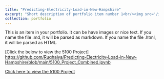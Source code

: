 ```yaml
---
title: "Predicting-Electricity-Load-in-New-Hampshire"
excerpt: "Short description of portfolio item number 1<br/><img src='/images/500x300.png'>"
collection: portfolio
---
```


This is an item in your portfolio. It can be have images or nice text. If you name the file .md, it will be parsed as markdown. If you name the file .html, it will be parsed as HTML. 

[Click the below to view the 5100 Project] 
https://github.com/Ruqhaiya/Predicting-Electricity-Load-in-New-Hampshire/blob/main/5100_Project_Combined.ipynb


[Click here to view the 5100 Project](https://github.com/Ruqhaiya/ruqhaiya.github.io/blob/main/5100_Project_Combined.ipynb)
